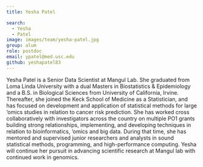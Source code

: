 ```yaml
---
title: Yesha Patel

search:
  - Yesha 
  - Patel
image: images/team/yesha-patel.jpg
group: alum
role: postdoc
email: ypatel@med.usc.edu
github: yeshapatel83
---
```


Yesha Patel is a Senior Data Scientist at Mangul Lab. She graduated from Loma Linda University with a dual Masters in Biostatistics & Epidemiology and a B.S. in Biological Sciences from University of California, Irvine. Thereafter, she joined the Keck School of Medicine as a Statistician, and has focused on development and application of statistical methods for large ‘omics studies in relation to cancer risk prediction. She has worked cross collaboratively with investigators across the country on multiple PO1 grants building strong relationships, implementing, and developing techniques in relation to bioinformatics, ‘omics and big data. During that time, she has mentored and supervised junior researchers and analysts in sound statistical methods, programming, and high-performance computing. Yesha will continue her pursuit in advancing scientific research at Mangul lab with continued work in genomics.
